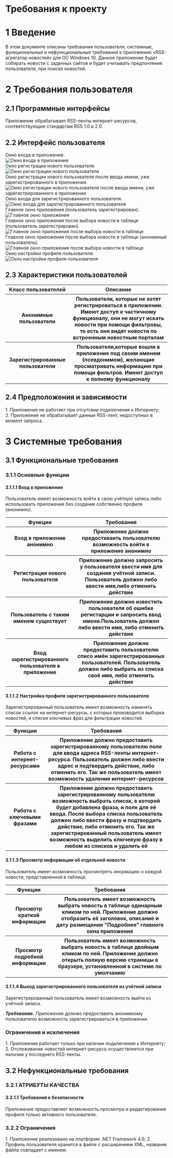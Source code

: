 <h1>Требования к проекту</h1>
<h1>1 Введение</h1>
В этом документе описаны требования пользователя, системные, функциональные и нефункциональные требования к приложению «RSS-агрегатор новостей» для ОС Windows 10. Данное приложение будет собирать новости с заданных сайтов и будет учитывать предпочтения пользователя, при поиске новостей.<p></p>
<h1>2 Требования пользователя</h1>
<h2>2.1 Программные интерфейсы</h2>
Приложение обрабатывает RSS-ленты интернет-ресурсов, соответствующие стандартам RSS 1.0 и 2.0.<p></p>
<h2>2.2 Интерфейс пользователя</h2>

Окно входа в приложение.  
![Окно входа в приложение](https://github.com/EduardKaliaha/Jcrpo-version-too-/blob/main/Images/Mockups/ApplicationLoginWindow.png)  
Окно регистрации нового пользователя.  
![Окно регистрации нового пользователя](https://github.com/EduardKaliaha/Jcrpo-version-too-/blob/main/Images/Mockups/RegistrationWindow1.png)  
Окно регистрации нового пользователя после ввода имени, уже зарегистрированного в приложении.  
![Окно регистрации нового пользователя после ввода имени, уже зарегистрированного в приложении](https://github.com/EduardKaliaha/Jcrpo-version-too-/blob/main/Images/Mockups/RegistrationWindow2.png)  
Окно входа для зарегистрированного пользователя.  
![Окно входа для зарегистрированного пользователя](https://github.com/EduardKaliaha/Jcrpo-version-too-/blob/main/Images/Mockups/LoginScreenForTheRegisteredUser.png)  
Главное окно приложения (пользователь зарегестрирован).  
![Главное окно приложения](https://github.com/EduardKaliaha/Jcrpo-version-too-/blob/main/Images/Mockups/MainWindow1.png)  
Главное окно приложения после выбора новости в таблице (пользователь зарегестрирован).  
![Главное окно приложения после выбора новости в таблице](https://github.com/EduardKaliaha/Jcrpo-version-too-/blob/main/Images/Mockups/MainWindow2.png)  
Главное окно приложения после выбора новости в таблице (анонимный пользователь).  
![Главное окно приложения после выбора новости в таблице](https://github.com/EduardKaliaha/Jcrpo-version-too-/blob/main/Images/Mockups/MainWindowAnonymousUser.png)  
Окно настройки профиля пользователя.  
![Окно настройки профиля пользователя](https://github.com/EduardKaliaha/Jcrpo-version-too-/blob/main/Images/Mockups/SettingUpAUserProfile.png)

<h2>2.3 Характеристики пользователей</h2>
<table>
    <tr>
        <th>Класс пользователей</th>
        <th>Описание</th>
    </tr>
    <tr>
        <th>Анонимные пользователи</th>
        <th>Пользователи, которые не хотят регистрироваться в приложении. Имеют доступ к частичному функционалу, они не могут искать новости при помощи фильтровы, то есть они видят новости по встроенным новостным порталам</th>
    </tr>
    <tr>
        <th>Зарегистрированные пользователи</th>
        <th>Пользователи,которые вошли в приложение под своим именем (псевдонимом), желающие просматривать информацию при помощи фильтров. Имеют доступ к полному функционалу</th>
    </tr>
</table>
<h2>2.4 Предположения и зависимости</h2>
1. Приложение не работает при отсутсвии подключения к Интернету;<br>
2. Приложение не обрабатывает данные RSS-лент, недоступных в момент запроса.
<h1>3 Системные требования</h1>
<h2>3.1 Функциональные требования</h2>
<h3>3.1.1 Основные функции</h3>
<h4>3.1.1.1 Вход в приложение</h4>
Пользователь имеет возможность войти в свою учётную запись либо использовать приложение без создания собственно профиля (анонимно).
<p></p>
<table>
    <tr>
        <th>Функции</th>
        <th>Требования</th>
    </tr>
    <tr>
        <th> Вход в приложение анонимно</th>
        <th>Приложение должно предоставаить пользователю возможность войти в приложение анонимно</th>
    </tr>
     <tr>
        <th>Регистрация нового пользователя</th>
        <th> Приложение должно запросить у пользователя ввести имя для создания учётной записи. Пользователь должен либо ввести имя,либо отменить действие</th>
    </tr>
     <tr>
        <th> Пользователь с таким именем существует</th>
        <th>Приложение должно известить пользователя об ошибке регистарции и запросить ввод имени.Пользователь должен либо ввести имя, либо отменить действие</th>
    </tr>
     <tr>
        <th>Вход зарегистрированного пользователя в приложение</th>
        <th>Приложение должно предоставить пользователю списо имён зарегестрированных пользователей. Пользователь должен либо выбрать из списка своё имя, либо отменить действие</th>
    </tr>
</table>
<h4>3.1.1.2 Настройка профиля зарегистрированного пользователя</h4>
<p>
Зарегистрированный пользователь имеет возможность изменять список ссылок на интернет-ресурсы, с которых производится выборка новостей, и списки ключевых фраз для фильтрации новостей.
</p>
<table>
    <tr>
        <th>Функции</th>
        <th>Требования</th>
    </tr>
    <tr>
        <th>Работа с интернет-ресурсами</th>
        <th>Приложение должно предоставить зарегистрированному пользователю поле для ввода адреса RSS-ленты интернет-ресурса. Пользователь должен либо ввести адрес и подтвердить действие, либо отменить его. Так же пользователь имеет возможность удаления интернет-ресурсов</th>
    </tr>
    <tr>
        <th>Работа с ключевыми фразами</th>
        <th>Приложение должно предоставить зарегистрированному пользователю возможность выбрать список, в которой будет добавлена фраза, и поле для её ввода. После выбора списка пользователь должен либо ввести фразу и подтвердить действие, либо отменить его. Так же зарегистрированный пользователь имеет возможность выделить ключевую фразу в любом из списков и удалить её</th>
    </tr>
</table>
<h4>3.1.1.3 Просмотр информации об отдельной новости</h4>
<p>
Пользователь имеет возможность просмотреть инормацию о каждой новости, представленной в таблице.</p>
<table>
    <tr>
        <th>Функции</th>
        <th>Требования</th>
    </tr>
    <tr>
        <th>Просмотр краткой информации</th>
        <th>Пользователь имеет возможность выбрать новость в таблице одинарным кликом по ней. Приложение должно отобразить её заголовок, описание и дату размещения "Подробнее" главного окна приложения</th>
    </tr>
    <tr>
        <th>Просмотр подробной информации</th>
        <th>Пользователь имеет возможность выбрать новость в таблице двойным кликом по ней. Приложение должно открыть полную версию страницы в браузере, установленном в системе по умолчанию</th>
    </tr>
</table>

<h4>3.1.1.4 Выход зарегистрированного пользователя из учётной записи</h4>
Зарегистрированный пользователь имеет возможность выйти из учётной записи.

***Требование.*** Приложение долнжо предоставить анонимному пользователю возможность зарегистрироваться в приложении.

<h3>Ограничения и исключения</h3>
1. Приложение работает только при наличии подключения к Интернету;<br>
2. Отслеживание новостей интернет-ресурса осуществляется при наличии у последнего RSS-ленты.
<h2>3.2 Нефункциональные требования</h2>
<h3>3.2.1 АТРИБУТЫ КАЧЕСТВА</h3>
<h4>3.2.1.1 Требования к безопасности</h4>
Приложение предоставляет возможность просмотра и редактирования профиля только активного пользователя.
<br>
<h3>3.2.2 Ограничения</h3>
1. Приложение реализовано на платформе .NET Framework 4.6;
2. Профиль пользователя хранится в файле с расширением XML, название файла совпадает с именем.

